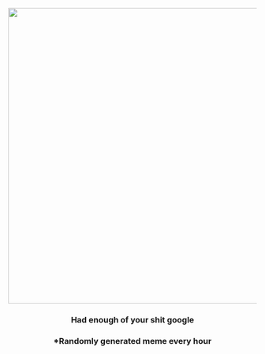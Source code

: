 <p align="center">
        <img src="https://i.redd.it/20rdkq5mzaq81.jpg" width="600" height="600">
        </p>
        <h3 align="center">Had enough of your shit google</h3>
        <h3 align="center">*Randomly generated meme every hour</h3>
    